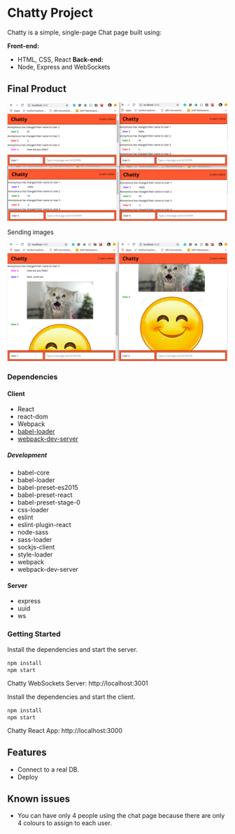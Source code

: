 # Chatty Project

Chatty is a simple, single-page Chat page built using:

**Front-end:**
* HTML, CSS, React
**Back-end:**
* Node, Express and WebSockets

## Final Product

![Image of Main Chat](./img/main.png)

Sending images

![Image of Sending Images Page](./img/images.png)


### Dependencies

#### Client
* React
* react-dom
* Webpack
* [babel-loader](https://github.com/babel/babel-loader)
* [webpack-dev-server](https://github.com/webpack/webpack-dev-server)

##### Development
* babel-core
* babel-loader
* babel-preset-es2015
* babel-preset-react
* babel-preset-stage-0
* css-loader
* eslint
* eslint-plugin-react
* node-sass
* sass-loader
* sockjs-client
* style-loader
* webpack
* webpack-dev-server

#### Server
* express
* uuid
* ws

### Getting Started

Install the dependencies and start the server.

```
npm install
npm start
```
Chatty WebSockets Server: http://localhost:3001

Install the dependencies and start the client.

```
npm install
npm start
```
Chatty React App: http://localhost:3000

## Features

* Connect to a real DB.
* Deploy

## Known issues

* You can have only 4 people using the chat page because there are only 4 colours to assign to each user.